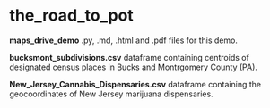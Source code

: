 # the_road_to_pot

**maps_drive_demo** .py, .md, .html and .pdf files for this demo.

**bucksmont_subdivisions.csv** dataframe containing centroids of designated census places in Bucks and Montrgomery County (PA).

**New_Jersey_Cannabis_Dispensaries.csv** dataframe containing the geocoordinates of New Jersey marijuana dispensaries.
